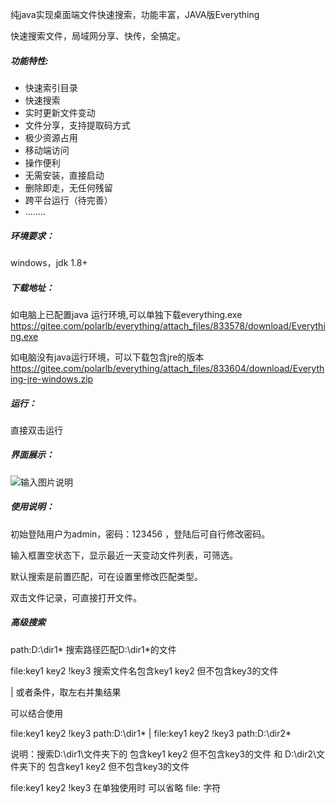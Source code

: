 纯java实现桌面端文件快速搜索，功能丰富，JAVA版Everything

快速搜索文件，局域网分享、快传，全搞定。

##### 功能特性:

- 快速索引目录
- 快速搜索
- 实时更新文件变动
- 文件分享，支持提取码方式
- 极少资源占用
- 移动端访问
- 操作便利
- 无需安装，直接启动
- 删除即走，无任何残留
- 跨平台运行（待完善）
- ........

##### 环境要求：

windows，jdk 1.8+

##### 下载地址：

如电脑上已配置java 运行环境,可以单独下载everything.exe
https://gitee.com/polarlb/everything/attach_files/833578/download/Everything.exe

如电脑没有java运行环境，可以下载包含jre的版本
https://gitee.com/polarlb/everything/attach_files/833604/download/Everything-jre-windows.zip

##### 运行：

直接双击运行

##### 界面展示：

![输入图片说明](https://images.gitee.com/uploads/images/2021/0916/171734_97ed967a_9742464.png "image-20210916160538213.png")

##### 使用说明：

初始登陆用户为admin，密码：123456 ，登陆后可自行修改密码。

输入框置空状态下，显示最近一天变动文件列表，可筛选。

默认搜索是前置匹配，可在设置里修改匹配类型。

双击文件记录，可直接打开文件。

##### 高级搜索

path:D:\dir1\*  搜索路径匹配D:\dir1\*的文件

file:key1 key2 !key3 搜索文件名包含key1 key2 但不包含key3的文件

| 或者条件，取左右并集结果

可以结合使用

file:key1 key2 !key3 path:D:\dir1\* | file:key1 key2 !key3 path:D:\dir2\* 

说明：搜索D:\dir1\文件夹下的 包含key1 key2 但不包含key3的文件 和 D:\dir2\文件夹下的 包含key1 key2 但不包含key3的文件

file:key1 key2 !key3 在单独使用时 可以省略 file: 字符




